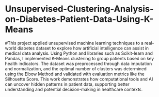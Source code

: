 # Unsupervised-Clustering-Analysis-on-Diabetes-Patient-Data-Using-K-Means
#This project applied unsupervised machine learning techniques to a real-world diabetes dataset to explore how artificial intelligence can assist in medical data analysis. Using Python and libraries such as Scikit-learn and Pandas, I implemented K-Means clustering to group patients based on key health indicators. The dataset was preprocessed through data imputation and normalization, and the optimal number of clusters was determined using the Elbow Method and validated with evaluation metrics like the Silhouette Score. This work demonstrates how computational tools and AI can uncover hidden patterns in patient data, supporting better understanding and potential decision-making in healthcare contexts.
